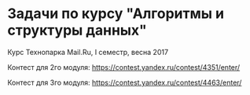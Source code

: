 # Задачи по курсу "Алгоритмы и структуры данных"
Курс Технопарка Mail.Ru, I семестр, весна 2017

Контест для 2го модуля:
https://contest.yandex.ru/contest/4351/enter/

Контест для 3го модуля:
https://contest.yandex.ru/contest/4463/enter/